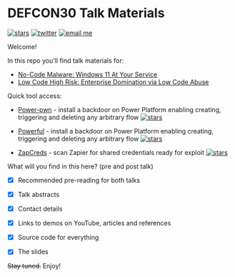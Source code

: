 # DEFCON30 Talk Materials

[![stars](https://img.shields.io/github/stars/mbrg/defcon30?icon=github&style=social)](https://github.com/mbrg/defcon30)
[![twitter](https://img.shields.io/twitter/follow/mbrg0?icon=twitter&style=social&label=Follow)](https://twitter.com/intent/follow?screen_name=mbrg0)
[![email me](https://img.shields.io/badge/email-me-red?logo=Gmail)](mailto:michael.bargury@owasp.org)


Welcome!

In this repo you'll find talk materials for:

- [No-Code Malware: Windows 11 At Your Service](No_Code_Malware/)
- [Low Code High Risk: Enterprise Domination via Low Code Abuse](Low_Code_High_Risk/)

Quick tool access:

- [Power-pwn](https://github.com/mbrg/power-pwn) - install a backdoor on Power Platform enabling creating, triggering and deleting any arbitrary flow [![stars](https://img.shields.io/github/stars/mbrg/power-pwn?icon=github&style=social)](https://github.com/mbrg/power-pwn)

- [Powerful](https://github.com/mbrg/powerful) - install a backdoor on Power Platform enabling creating, triggering and deleting any arbitrary flow [![stars](https://img.shields.io/github/stars/mbrg/powerful?icon=github&style=social)](https://github.com/mbrg/powerful) 

- [ZapCreds](https://github.com/mbrg/zapcreds) - scan Zapier for shared credentials ready for exploit [![stars](https://img.shields.io/github/stars/mbrg/zapcreds?icon=github&style=social)](https://github.com/mbrg/zapcreds)

What will you find in this here? (pre and post talk)

- [x] Recommended pre-reading for both talks

- [x] Talk abstracts

- [x] Contact details

- [x] Links to demos on YouTube, articles and references

- [x] Source code for everything

- [x] The slides

<del>Stay tuned.</del> Enjoy!
